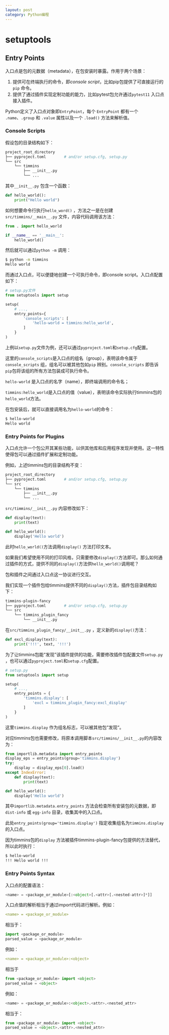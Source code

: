 ```yaml
---
layout: post
category: Python编程
---
```


# setuptools
## Entry Points
入口点是包的元数据（metadata），在包安装时暴露。作用于两个场景：

1. 提供可在终端执行的命令，即*console script*，比如pip包提供了可直接运行的`pip` 命令。
2. 提供了通过插件实现定制功能的能力，比如pytest包允许通过`pytest11` 入口点接入插件。

Python定义了入口点对象即`EntryPoint`，每个 `EntryPoint` 都有一个 `.name`、`.group` 和 `.value` 属性以及一个 `.load()` 方法来解析值。

### Console Scripts
假设包的目录结构如下：

```bash
project_root_directory
├── pyproject.toml        # and/or setup.cfg, setup.py
└── src
    └── timmins
        ├── __init__.py
        └── ...
```
其中`__init__.py` 包含一个函数：

```python
def hello_world():
    print("Hello world")
```
如何想要命令行执行`hello_word()` ，方法之一是在创建`src/timmins/__main__.py` 文件，内容代码调用该方法：

```python
from . import hello_world

if __name__ == '__main__':
    hello_world()
```
然后就可以通过`python -m` 调用：

```bash
$ python -m timmins
Hello world
```
而通过入口点，可以便捷地创建一个可执行命令，即console script。入口点配置如下：

```python
# setup.py文件
from setuptools import setup

setup(
    # ...,
    entry_points={
        'console_scripts': [
            'hello-world = timmins:hello_world',
        ]
    }
)
```
上例以`setup.py`文件为例，还可以通过`pyproject.toml`和`setup.cfg`配置。

这里的`console_scripts`是入口点的组名（group），表明该命令属于`console_scripts` 组，组名可以被其他包如`pip` 辨别。`console_scripts` 即告诉`pip`包将该组的所有方法包装成可执行命令。

`hello-world` 是入口点的名字（name），即终端调用的命令名；

`timmins:hello_world`是入口点的值（value），表明该命令实际执行timmins包的`hello_world`方法。

在包安装后，就可以直接调用名为`hello-world`的命令：

```bash
$ hello-world
Hello world
```
### Entry Points for Plugins
入口点允许一个包公开其某些功能，以供其他库和应用程序发现并使用。这一特性使得包可以通过插件扩展和定制功能。

例如，上述timmins包的目录结构不变：

```bash
project_root_directory
├── pyproject.toml        # and/or setup.cfg, setup.py
└── src
    └── timmins
        ├── __init__.py
        └── ...

```
`src/timmins/__init__.py` 内容修改如下：

```python
def display(text):
    print(text)

def hello_world():
    display('Hello world')
```
此时`hello_world()`方法调用`display()` 方法打印文本。

如果我们希望使用不同的打印风格，只需要修改`display()`方法即可。那么如何通过插件的方式，提供不同的`display()`方法供`hello_world()`调用呢？

包和插件之间通过入口点这一协议进行交互。

我们实现一个插件包给timmins提供不同的`display()`方法，插件包目录结构如下：

```bash
timmins-plugin-fancy
├── pyproject.toml        # and/or setup.cfg, setup.py
└── src
    └── timmins_plugin_fancy
        └── __init__.py
```
在`src/timmins_plugin_fancy/__init__.py` ，定义新的`display()`方法：

```python
def excl_display(text):
    print('!!!', text, '!!!')
```
为了让timmins包能“发现”该插件提供的功能，需要修改插件包配置文件`setup.py` ，也可以通过`pyproject.toml`和`setup.cfg`配置。

```python
# setup.py
from setuptools import setup

setup(
    # ...,
    entry_points = {
        'timmins.display': [
            'excl = timmins_plugin_fancy:excl_display'
        ]
    }
)
```
这里`timmins.display` 作为组名标志，可以被其他包“发现“。

对应timmins包也需要修改，将原本调用脚本`src/timmins/__init__.py`的内容改为：

```python
from importlib.metadata import entry_points
display_eps = entry_points(group='timmins.display')
try:
    display = display_eps[0].load()
except IndexError:
    def display(text):
        print(text)

def hello_world():
    display('Hello world')
```
其中`importlib.metadata.entry_points` 方法会检查所有安装包的元数据，即`dist-info` 或 `egg-info` 目录，收集其中的入口点。

此处`entry_points(group='timmins.display')` 指定收集组名为`timmins.display`的入口点。

因为timmins包的`display` 方法被插件timmins-plugin-fancy包提供的方法替代，所以此时执行：

```bash
$ hello-world
!!! Hello world !!!
```
### Entry Points Syntax
入口点的配置语法：

```python
<name> = <package_or_module>[:<object>[.<attr>[.<nested-attr>]*]]
```
入口点值的解析相当于通过import代码进行解析。例如：

```yaml
<name> = <package_or_module>
```
相当于：

```python
import <package_or_module>
parsed_value = <package_or_module>
```
例如：

```yaml
<name> = <package_or_module>:<object>
```
相当于

```python
from <package_or_module> import <object>
parsed_value = <object>
```
例如：

```python
<name> = <package_or_module>:<object>.<attr>.<nested_attr>
```
相当于：

```python
from <package_or_module> import <object>
parsed_value = <object>.<attr>.<nested_attr>
```